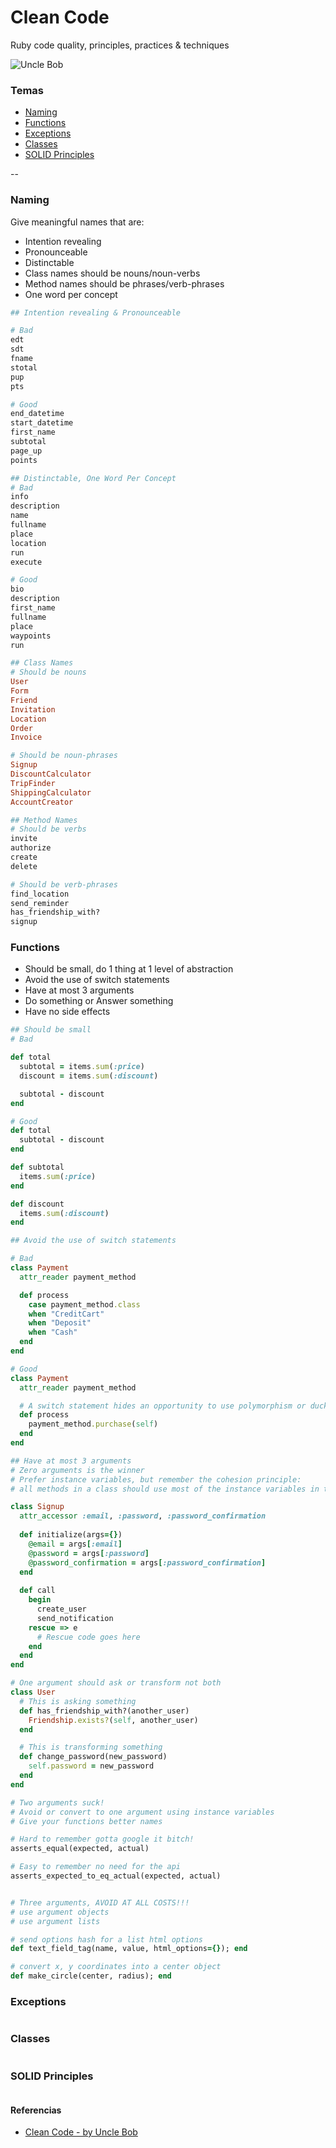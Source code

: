 # Clean Code

Ruby code quality, principles, practices & techniques

![Uncle Bob](https://d26o5k45lnmm4v.cloudfront.net/authors-robert-martin-v0.jpg)

### Temas

* [Naming](#naming)
* [Functions](#functions)
* [Exceptions](#exceptions)
* [Classes](#classes)
* [SOLID Principles](#solid-principles)

--

### Naming

Give meaningful names that are:
* Intention revealing
* Pronounceable
* Distinctable
* Class names should be nouns/noun-verbs
* Method names should be phrases/verb-phrases
* One word per concept

```ruby
## Intention revealing & Pronounceable

# Bad
edt
sdt
fname
stotal
pup
pts

# Good
end_datetime
start_datetime
first_name
subtotal
page_up
points

## Distinctable, One Word Per Concept
# Bad
info
description
name
fullname
place
location
run
execute

# Good
bio
description
first_name
fullname
place
waypoints
run

## Class Names
# Should be nouns
User
Form
Friend
Invitation
Location
Order
Invoice

# Should be noun-phrases
Signup
DiscountCalculator
TripFinder
ShippingCalculator
AccountCreator

## Method Names
# Should be verbs
invite
authorize
create
delete

# Should be verb-phrases
find_location
send_reminder
has_friendship_with?
signup
```
### Functions

* Should be small, do 1 thing at 1 level of abstraction
* Avoid the use of switch statements
* Have at most 3 arguments
* Do something or Answer something
* Have no side effects

```ruby
## Should be small
# Bad

def total
  subtotal = items.sum(:price)
  discount = items.sum(:discount)

  subtotal - discount
end

# Good
def total
  subtotal - discount
end

def subtotal
  items.sum(:price)
end

def discount
  items.sum(:discount)
end

## Avoid the use of switch statements

# Bad
class Payment
  attr_reader payment_method

  def process
    case payment_method.class
    when "CreditCart"
    when "Deposit"
    when "Cash"
  end
end

# Good
class Payment
  attr_reader payment_method

  # A switch statement hides an opportunity to use polymorphism or duck typing
  def process
    payment_method.purchase(self)
  end
end

## Have at most 3 arguments
# Zero arguments is the winner
# Prefer instance variables, but remember the cohesion principle:
# all methods in a class should use most of the instance variables in that class

class Signup
  attr_accessor :email, :password, :password_confirmation
  
  def initialize(args={})
    @email = args[:email]
    @password = args[:password]
    @password_confirmation = args[:password_confirmation]
  end
  
  def call
    begin
      create_user
      send_notification
    rescue => e
      # Rescue code goes here
    end
  end
end

# One argument should ask or transform not both
class User
  # This is asking something
  def has_friendship_with?(another_user)
    Friendship.exists?(self, another_user)
  end

  # This is transforming something
  def change_password(new_password)
    self.password = new_password
  end
end

# Two arguments suck!
# Avoid or convert to one argument using instance variables
# Give your functions better names

# Hard to remember gotta google it bitch!
asserts_equal(expected, actual)

# Easy to remember no need for the api
asserts_expected_to_eq_actual(expected, actual)


# Three arguments, AVOID AT ALL COSTS!!!
# use argument objects
# use argument lists

# send options hash for a list html options
def text_field_tag(name, value, html_options={}); end

# convert x, y coordinates into a center object
def make_circle(center, radius); end
```
### Exceptions

```ruby
```

### Classes

```ruby
```

### SOLID Principles
```ruby
```

#### Referencias

- [Clean Code - by Uncle Bob](https://www.amazon.com/Clean-Code-Handbook-Software-Craftsmanship/dp/0132350882)
